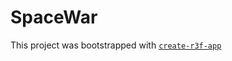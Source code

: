 # SpaceWar

This project was bootstrapped with [`create-r3f-app`](https://github.com/utsuboco/create-r3f-app)